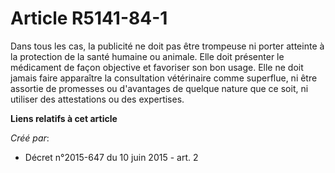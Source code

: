 # Article R5141-84-1

Dans tous les cas, la publicité ne doit pas être trompeuse ni porter atteinte à la protection de la santé humaine ou animale.
Elle doit présenter le médicament de façon objective et favoriser son bon usage. Elle ne doit jamais faire apparaître la
consultation vétérinaire comme superflue, ni être assortie de promesses ou d'avantages de quelque nature que ce soit, ni
utiliser des attestations ou des expertises.

**Liens relatifs à cet article**

_Créé par_:

  - Décret n°2015-647 du 10 juin 2015 - art. 2

